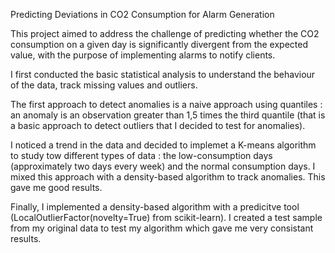 Predicting Deviations in CO2 Consumption for Alarm Generation 

This project aimed to address the challenge of predicting whether the CO2 consumption on a given day is significantly divergent from the expected value, with the purpose of implementing alarms to notify clients.

I first conducted the basic statistical analysis to understand the behaviour of the data, track missing values and outliers.

The first approach to detect anomalies is a naive approach using quantiles : an anomaly is an observation greater than 1,5 times the third quantile (that is a basic approach to detect outliers that I decided to test for anomalies). 

I noticed a trend in the data and decided to implemet a K-means algorithm to study tow different types of data : the low-consumption days (approximately two days every week) and the normal consumption days. I mixed this approach with a density-based algorithm to track anomalies. This gave me good results. 

Finally, I implemented a density-based algorithm with a predicitve tool (LocalOutlierFactor(novelty=True) from scikit-learn). 
I created a test sample from my original data to test my algorithm which gave me very consistant results.
